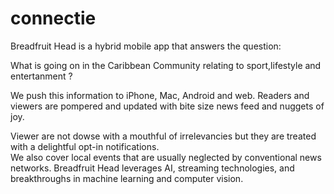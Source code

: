 # connectie
Breadfruit Head is a hybrid mobile app that answers the question: 

What is going on in the Caribbean Community relating to sport,lifestyle and entertanment ?

We push this information to iPhone, Mac, Android and web.
Readers and viewers are pompered and updated with bite size news feed and nuggets of joy. 

Viewer are not dowse with a mouthful of irrelevancies but they are treated with a delightful opt-in notifications.  
We also cover local events that are usually neglected by conventional news networks. 
Breadfruit Head leverages AI, streaming technologies, and breakthroughs in machine learning and computer vision. 
